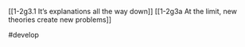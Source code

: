 [[1-2g3.1 It’s explanations all the way down]]
[[1-2g3a At the limit, new theories create new problems]]

#develop 
